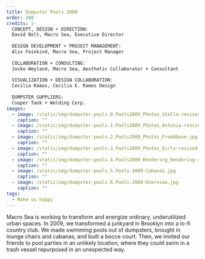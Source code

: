 ```yaml
---
title: Dumpster Pools 2009
order: 200
credits: |-
  CONCEPT, DESIGN + DIRECTION:  
  David Belt, Macro Sea, Executive Director  
    
  DESIGN DEVELOPMENT + PROJECT MANAGEMENT:  
  Alix Feinkind, Macro Sea, Project Manager  
    
  COLLABORATION + CONSULTING:  
  Jocko Weyland, Macro Sea, Aesthetic Collaborator + Consultant  
    
  VISUALIZATION + DESIGN COLLABORATION:  
  Cecilia Ramos, Cecilia E. Ramos Design  
    
  DUMPSTER SUPPLIERS:  
  Cooper Tank + Welding Corp.
images:
  - image: /static/img/dumpster-pools.0.Pools2009_Photos_Stella-resized.jpg
    caption: ""
  - image: /static/img/dumpster-pools.1.Pools2009_Photos_Antonia-resized.jpg
    caption: ""
  - image: /static/img/dumpster-pools.2.Pools2009_Photos_FromAbove.jpg
    caption: ""
  - image: /static/img/dumpster-pools.3.Pools2009_Photos_Girls-resized.jpg
    caption: ""
  - image: /static/img/dumpster-pools.4.Pools2009_Rendering_Rendering-resized.jpg
    caption: ""
  - image: /static/img/dumpster-pools.5.Pools-2009-Cabana1.jpg
    caption: ""
  - image: /static/img/dumpster-pools.6.Pools-2009-Overview.jpg
    caption: ""
tags:
  - Make us happy
---
```

Macro Sea is working to transform and energize ordinary, underutilized urban spaces. In 2009, we transformed a junkyard in Brooklyn into a lo-fi country club. We made swimming pools out of dumpsters, brought in lounge chairs and cabanas, and built a bocce court. Then, we invited our friends to pool parties in an unlikely location, where they could swim in a trash vessel repurposed in an unexpected way.
